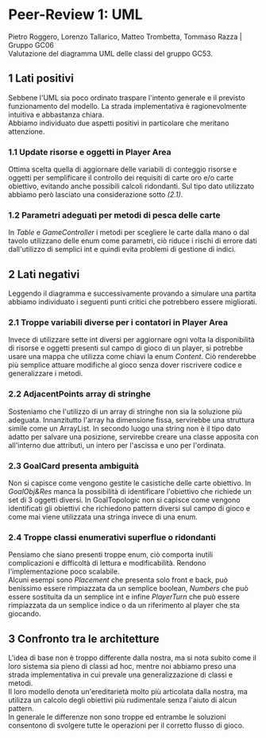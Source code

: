 # Peer-Review 1: UML
Pietro Roggero, Lorenzo Tallarico, Matteo Trombetta, Tommaso Razza | Gruppo GC06  
Valutazione del diagramma UML delle classi del gruppo GC53.

## 1 Lati positivi
Sebbene l'UML sia poco ordinato traspare l'intento generale e il previsto funzionamento del modello.
La strada implementativa è ragionevolmente intuitiva e abbastanza chiara.  
Abbiamo individuato due aspetti positivi in particolare che meritano attenzione.
### 1.1 Update risorse e oggetti in Player Area
Ottima scelta quella di aggiornare delle variabili di conteggio risorse e oggetti per semplificare il controllo dei requisiti di carte oro e/o carte obiettivo, evitando anche possibili calcoli ridondanti. Sul tipo dato utilizzato abbiamo però lasciato una considerazione sotto _(2.1)_.
### 1.2 Parametri adeguati per metodi di pesca delle carte
In _Table_ e _GameController_ i metodi per scegliere le carte dalla mano o dal tavolo utilizzano delle enum come parametri, ciò riduce i rischi di errore dati dall'utilizzo di semplici int e quindi evita problemi di gestione di indici.

## 2 Lati negativi
Leggendo il diagramma e successivamente provando a simulare una partita abbiamo individuato i seguenti punti critici che potrebbero essere migliorati.
### 2.1 Troppe variabili diverse per i contatori in Player Area
Invece di utilizzare sette int diversi per aggiornare ogni volta la disponibilità di risorse e oggetti presenti sul campo di gioco di un player, si potrebbe usare una mappa che utilizza come chiavi la enum _Content_. Ciò renderebbe più semplice attuare modifiche al gioco senza dover riscrivere codice e generalizzare i metodi.
### 2.2 AdjacentPoints array di stringhe
Sosteniamo che l'utilizzo di un array di stringhe non sia la soluzione più adeguata. Innanzitutto l'array ha dimensione fissa, servirebbe una struttura simile come un ArrayList. In secondo luogo una string non è il tipo dato adatto per salvare una posizione, servirebbe creare una classe apposita con all'interno due attributi, un intero per l'ascissa e uno per l'ordinata.
### 2.3 GoalCard presenta ambiguità
Non si capisce come vengono gestite le casistiche delle carte obiettivo. In _GoalObj&Res_ manca la possibilità di identificare l'obiettivo che richiede un set di 3 oggetti diversi. In GoalTopologic non si capisce come vengono identificati gli obiettivi che richiedono pattern diversi sul campo di gioco e come mai viene utilizzata una stringa invece di una enum.
### 2.4 Troppe classi enumerativi superflue o ridondanti
Pensiamo che siano presenti troppe enum, ciò comporta inutili complicazioni e difficoltà di lettura e modificabilità. Rendono l'implementazione poco scalabile.  
Alcuni esempi sono _Placement_ che presenta solo front e back, può benissimo essere rimpiazzata da un semplice boolean, _Numbers_ che può essere sostituita da un semplice int e infine _PlayerTurn_ che può essere rimpiazzata da un semplice indice o da un riferimento al player che sta giocando.

## 3 Confronto tra le architetture
L'idea di base non è troppo differente dalla nostra, ma si nota subito come il loro sistema sia pieno di classi ad hoc, mentre noi abbiamo preso una strada implementativa in cui prevale una generalizzazione di classi e metodi.  
Il loro modello denota un'ereditarietà molto più articolata dalla nostra, ma utilizza un calcolo degli obiettivi più rudimentale senza l'aiuto di alcun pattern.  
In generale le differenze non sono troppe ed entrambe le soluzioni consentono di svolgere tutte le operazioni per il corretto flusso di gioco.
